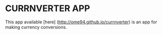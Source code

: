 # CURRNVERTER APP

This app available [here] (http://ome94.github.io/currnverter) is an app for making currency conversions.
